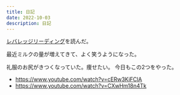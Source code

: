 ```yaml
---
title: 日記
date: 2022-10-03
description: 日記
---
```


[レバレッジリーディング](https://www.amazon.co.jp/%E3%83%AC%E3%83%90%E3%83%AC%E3%83%83%E3%82%B8%E3%83%BB%E3%83%AA%E3%83%BC%E3%83%87%E3%82%A3%E3%83%B3%E3%82%B0-%E6%9C%AC%E7%94%B0-%E7%9B%B4%E4%B9%8B/dp/4492042695/)を読んだ。

最近ミルクの量が増えてきて、よく笑うようになった。

礼服のお尻がきつくなっていた。痩せたい。
今日もこの2つをやった。
- https://www.youtube.com/watch?v=cERw3KiFClA
- https://www.youtube.com/watch?v=CXwHm18n4Tk
